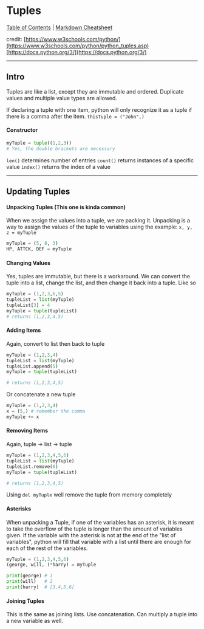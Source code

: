 # Tuples

[Table of Contents](../../README.md) | [Markdown Cheatsheet](../../Markdown%20Cheatsheet.md)

credit: 
[https://www.w3schools.com/python/](https://www.w3schools.com/python/python_tuples.asp)
[https://docs.python.org/3/](https://docs.python.org/3/)
___
## Intro

Tuples are like a list, except they are immutable and ordered. Duplicate values and multiple value types are allowed.

If declaring a tuple with one item, python will only recognize it as a tuple if there is a comma after the item.
`thisTuple = ("John",)`

#### Constructor
```python
myTuple = tuple((1,2,3))
# Yes, the double brackets are necessary
```

`len()` determines number of entries
`count()` returns instances of a specific value
`index()` returns the index of a value

___
## Updating Tuples

#### Unpacking Tuples (This one is kinda common)
When we assign the values into a tuple, we are packing it. Unpacking is a way to assign the values of the tuple to variables using the example: `x, y, z = myTuple` 
```python
myTuple = (5, 8, 3)
HP, ATTCK, DEF = myTuple
```

#### Changing Values
Yes, tuples are immutable, but there is a workaround. We can convert the tuple into a list, change the list, and then change it back into a tuple. Like so
```python
myTuple = (1,2,3,6,5)
tupleList = list(myTuple)
tupleList[3] = 4
myTuple = tuple(tupleList)
# returns (1,2,3,4,5)
```

#### Adding Items
Again, convert to list then back to tuple
```python
myTuple = (1,2,3,4)
tupleList = list(myTuple)
tupleList.append(5)
myTuple = tuple(tupleList)

# returns (1,2,3,4,5)
```

Or concatenate a new tuple
```python
myTuple = (1,2,3,4)
x = (5,) # remember the comma
myTuple += x
```

#### Removing Items
Again, tuple -> list -> tuple
```python
myTuple = (1,2,3,4,5,6)
tupleList = list(myTuple)
tupleList.remove(6)
myTuple = tuple(tupleList)

# returns (1,2,3,4,5)
```

Using `del myTuple` well remove the tuple from memory completely

#### Asterisks
When unpacking a Tuple, if one of the variables has an asterisk, it is meant to take the overflow of the tuple is longer than the amount of variables given. If the variable with the asterisk is not at the end of the "list of variables", python will fill that variable with a list until there are enough for each of the rest of the variables.
```python
myTuple = (1,2,3,4,5,6)
(george, will, (*harry) = myTuple

print(george) # 1
print(will)   # 2
print(harry)  # [3,4,5,6]
```

#### Joining Tuples
This is the same as joining lists. Use concatenation. Can multiply a tuple into a new variable as well.